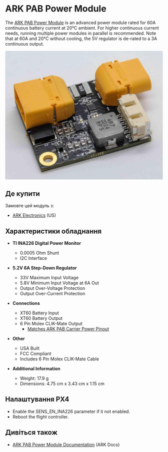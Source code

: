 # ARK PAB Power Module

The [ARK PAB Power Module](https://arkelectron.gitbook.io/ark-documentation/power/ark-pab-power-module) is an advanced power module rated for 60A continuous battery current at 20°C ambient.
For higher continuous current needs, running multiple power modules in parallel is recommended.
Note that at 60A and 20°C without cooling, the 5V regulator is de-rated to a 3A continuous output.

![ARK PAB Power Module](../../assets/hardware/power_module/ark_power_modules//ark_pab_power_module.jpg)

## Де купити

Замовте цей модуль з:

- [ARK Electronics](https://arkelectron.com/product/ark-pab-power-module/) (US)

## Характеристики обладнання

- **TI INA226 Digital Power Monitor**

  - 0.0005 Ohm Shunt
  - I2C Interface

- **5.2V 6A Step-Down Regulator**

  - 33V Maximum Input Voltage
  - 5.8V Minimum Input Voltage at 6A Out
  - Output Over-Voltage Protection
  - Output Over-Current Protection

- **Connections**

  - XT60 Battery Input
  - XT60 Battery Output
  - 6 Pin Molex CLIK-Mate Output
    - [Matches ARK PAB Carrier Power Pinout](https://arkelectron.gitbook.io/ark-documentation/flight-controllers/ark-pixhawk-autopilot-bus-carrier/pinout)

- **Other**

  - USA Built
  - FCC Compliant
  - Includes 6 Pin Molex CLIK-Mate Cable

- **Additional Information**
  - Weight: 17.9 g
  - Dimensions: 4.75 cm x 3.43 cm x 1.15 cm

## Налаштування PX4

- Enable the SENS_EN_INA226 parameter if it not enabled.
- Reboot the flight controller.

## Дивіться також

- [ARK PAB Power Module Documentation](https://arkelectron.gitbook.io/ark-documentation/power/ark-pab-power-module) (ARK Docs)
